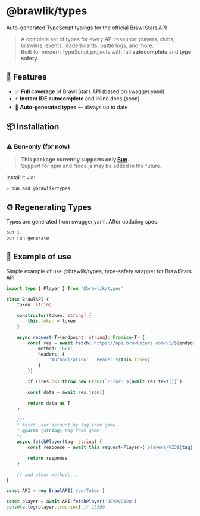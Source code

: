 # @brawlik/types

Auto-generated TypeScript typings for the official [Brawl Stars API](https://developer.brawlstars.com)

> A complete set of types for every API resource: players, clubs, brawlers, events, leaderboards, battle logs, and more.  
> Built for modern TypeScript projects with full **autocomplete** and **type safety**.

## 🚀 Features

- ✅ **Full coverage** of Brawl Stars API (based on swagger.yaml)
- ⚡ **Instant IDE autocomplete** and inline docs (soon)
- 🔄 **Auto-generated types** — always up to date 

## 📦 Installation

### ⚠️ Bun-only (for now)

> **This package currently supports only [Bun](https://bun.sh).**  
> Support for npm and Node.js may be added in the future.

Install it via:

```bash
> bun add @brawlik/types
```

## ⚙️ Regenerating Types

Types are generated from swagger.yaml. After updating spec:

```bash
bun i
bun run generate
```

## 🧩 Example of use

Simple example of use @brawlik/types, type-safety wrapper for BrawlStars API 

```typescript
import type { Player } from '@brawlik/types'

class BrawlAPI {
    token: string

    constructor(token: string) {
        this.token = token
    }

    async request<T>(endpoint: string): Promise<T> {
        const res = await fetch(`https://api.brawlstars.com/v1/${endpoint}`, {
            method: 'GET',
            headers: {
                'Authorization': `Bearer ${this.token}`
            }
        })

        if (!res.ok) throw new Error(`Error: ${await res.text()}`)

        const data = await res.json()

        return data as T
    }

    /**
    * fetch user account by tag from game.
    * @param {string} tag from game
    */
    async fetchPlayer(tag: string) {
        const response = await this.request<Player>(`players/%23${tag}`)

        return response
    }

    // and other methods...
}

const API = new BrawlAPI('yourToken')

const player = await API.fetchPlayer('JGVVVQ82Q')
console.log(player.trophies) // 13390
```